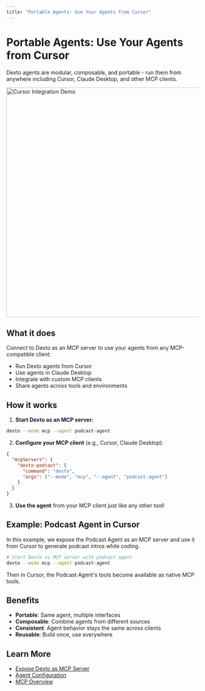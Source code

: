 ```yaml
---
title: "Portable Agents: Use Your Agents from Cursor"
---
```


# Portable Agents: Use Your Agents from Cursor

Dexto agents are modular, composable, and portable - run them from anywhere including Cursor, Claude Desktop, and other MCP clients.

<img src="https://github.com/user-attachments/assets/fd75a63f-4d29-447a-be24-6943e34c387f" alt="Cursor Integration Demo" width="600"/>

## What it does

Connect to Dexto as an MCP server to use your agents from any MCP-compatible client:
- Run Dexto agents from Cursor
- Use agents in Claude Desktop
- Integrate with custom MCP clients
- Share agents across tools and environments

## How it works

1. **Start Dexto as an MCP server:**
```bash
dexto --mode mcp --agent podcast-agent
```

2. **Configure your MCP client** (e.g., Cursor, Claude Desktop):
```json
{
  "mcpServers": {
    "dexto-podcast": {
      "command": "dexto",
      "args": ["--mode", "mcp", "--agent", "podcast-agent"]
    }
  }
}
```

3. **Use the agent** from your MCP client just like any other tool!

## Example: Podcast Agent in Cursor

In this example, we expose the Podcast Agent as an MCP server and use it from Cursor to generate podcast intros while coding.

```bash
# Start Dexto as MCP server with podcast agent
dexto --mode mcp --agent podcast-agent
```

Then in Cursor, the Podcast Agent's tools become available as native MCP tools.

## Benefits

- **Portable**: Same agent, multiple interfaces
- **Composable**: Combine agents from different sources
- **Consistent**: Agent behavior stays the same across clients
- **Reusable**: Build once, use everywhere

## Learn More

- [Expose Dexto as MCP Server](/docs/mcp/dexto-as-mcp-server)
- [Agent Configuration](/docs/guides/configuring-dexto/overview)
- [MCP Overview](/docs/mcp/overview)
